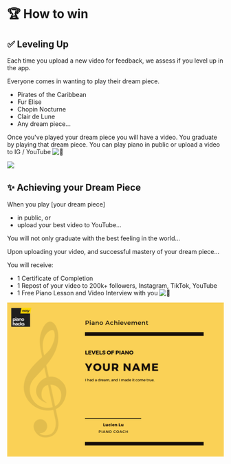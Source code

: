 # 🏆 How to win

## ✅ Leveling Up

Each time you upload a new video for feedback, we assess if you level up in the app. 

Everyone comes in wanting to play their dream piece. 

* Pirates of the Caribbean
* Fur Elise
* Chopin Nocturne
* Clair de Lune
* Any dream piece...

Once you've played your dream piece you will have a video. You graduate by playing that dream piece. You can play piano in public or upload a video to IG / YouTube ![&#x1F642;](https://static.xx.fbcdn.net/images/emoji.php/v9/t4c/1/16/1f642.png) 

![](https://i.gyazo.com/5fbf96ab9e8d96803c24799ef92621a0.gif)



## ✨ Achieving your Dream Piece

When you play \[your dream piece\] 

* in public, or 
* upload your best video to YouTube... 

You will not only graduate with the best feeling in the world...  
  
Upon uploading your video, and successful mastery of your dream piece...

You will receive:

* 1 Certificate of Completion
* 1 Repost of your video to 200k+ followers, Instagram, TikTok, YouTube
* 1 Free Piano Lesson and Video Interview with you ![&#x1F642;](https://static.xx.fbcdn.net/images/emoji.php/v9/t4c/1/16/1f642.png)

![](.gitbook/assets/image%20%2896%29.png)



